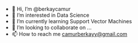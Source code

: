 - 👋 Hi, I’m @berkaycamur
- 👀 I’m interested in Data Science
- 🌱 I’m currently learning Support Vector Machines
- 💞️ I’m looking to collaborate on ...
- 📫 How to reach me camurberkayy@gmail.com

<!---
berkaycamur/berkaycamur is a ✨ special ✨ repository because its `README.md` (this file) appears on your GitHub profile.
You can click the Preview link to take a look at your changes.
--->
